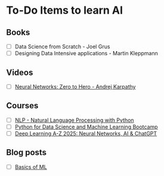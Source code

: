 # To-Do Items to learn AI

## Books

- [ ] Data Science from Scratch - Joel Grus
- [ ] Designing Data Intensive applications - Martin Kleppmann

## Videos

- [ ] [Neural Networks: Zero to Hero - Andrej Karpathy](https://www.youtube.com/playlist?list=PLAqhIrjkxbuWI23v9cThsA9GvCAUhRvKZ)

## Courses

- [ ] [NLP - Natural Language Processing with Python](https://www.udemy.com/course/nlp-natural-language-processing-with-python/)
- [ ] [Python for Data Science and Machine Learning Bootcamp](https://www.udemy.com/course/python-for-data-science-and-machine-learning-bootcamp)
- [ ] [Deep Learning A-Z 2025: Neural Networks, AI & ChatGPT](https://www.udemy.com/course/deeplearning/?couponCode=KEEPLEARNING)

## Blog posts

- [ ] [Basics of ML](https://www.mltut.com/machine-learning/)